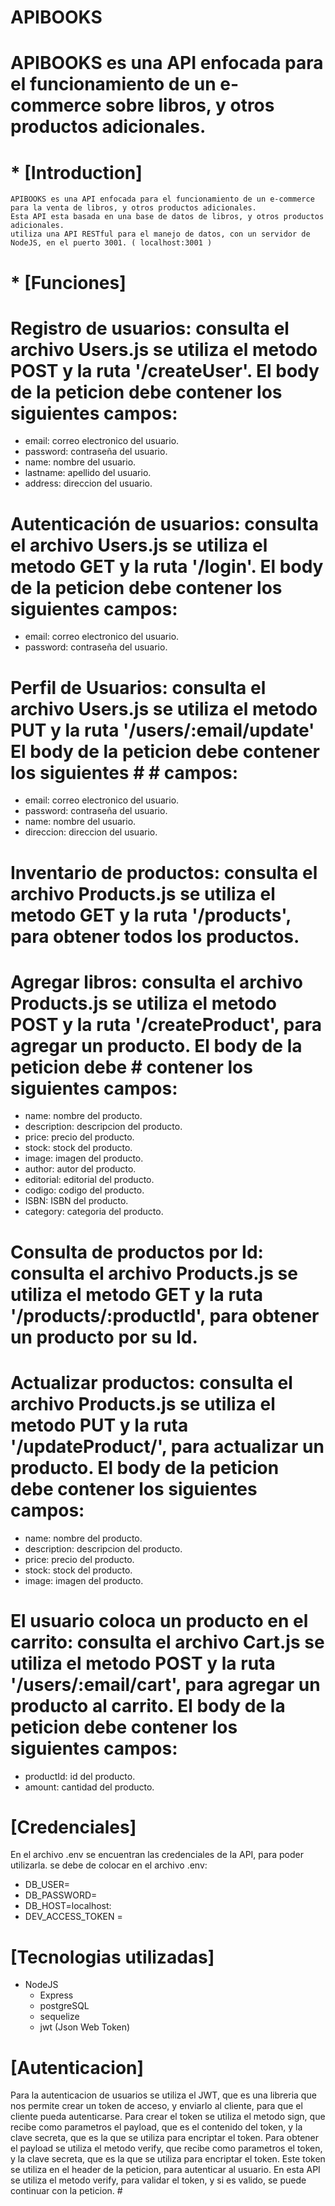 # APIBOOKS
#
# APIBOOKS es una API enfocada para el funcionamiento de un e-commerce sobre libros, y otros productos adicionales.



# * [Introduction]
    APIBOOKS es una API enfocada para el funcionamiento de un e-commerce para la venta de libros, y otros productos adicionales.
    Esta API esta basada en una base de datos de libros, y otros productos adicionales.
    utiliza una API RESTful para el manejo de datos, con un servidor de NodeJS, en el puerto 3001. ( localhost:3001 )

   

# * [Funciones]
#  Registro de usuarios: consulta el archivo Users.js  se utiliza el metodo POST y la ruta '/createUser'. El body de la peticion debe contener los siguientes campos:
   * email: correo electronico del usuario.
   * password: contraseña del usuario.
   * name: nombre del usuario.
   * lastname: apellido del usuario.
   * address: direccion del usuario.
#




#   Autenticación de usuarios: consulta el archivo Users.js  se utiliza el metodo GET y la ruta '/login'. El body de la peticion debe contener los siguientes campos:
   * email: correo electronico del usuario.
   * password: contraseña del usuario.
#



#   Perfil de Usuarios: consulta el archivo Users.js  se utiliza el metodo PUT y la ruta '/users/:email/update' El body de la peticion debe contener los siguientes # #   campos:
   * email: correo electronico del usuario.
   * password: contraseña del usuario.
   * name: nombre del usuario.
   * direccion: direccion del usuario.
#



#   Inventario de productos: consulta el archivo Products.js  se utiliza el metodo GET y la ruta '/products', para obtener todos los productos.
#   Agregar libros:  consulta el archivo Products.js  se utiliza el metodo POST y la ruta '/createProduct', para agregar un producto. El body de la peticion debe      #   contener los siguientes campos:
   * name: nombre del producto.
   * description: descripcion del producto.
   * price: precio del producto.
   * stock: stock del producto.
   * image: imagen del producto.
   * author: autor del producto.
   * editorial: editorial del producto.
   * codigo: codigo del producto.
   * ISBN: ISBN del producto.
   * category: categoria del producto.


#   

#   Consulta de productos por Id:   consulta el archivo Products.js  se utiliza el metodo GET y la ruta '/products/:productId', para obtener un producto por su Id.

#   Actualizar productos: consulta el archivo Products.js  se utiliza el metodo PUT y la ruta '/updateProduct/', para actualizar un producto. El body de la peticion debe contener los siguientes campos:
   * name: nombre del producto.
   * description: descripcion del producto.
   * price: precio del producto.
   * stock: stock del producto.
   * image: imagen del producto.


#   El usuario coloca un producto en el carrito: consulta el archivo Cart.js  se utiliza el metodo POST y la ruta '/users/:email/cart', para agregar un producto al carrito. El body de la peticion debe contener los siguientes campos:
   * productId: id del producto.
   * amount: cantidad del producto.
#




#  [Credenciales]
 En el archivo .env se encuentran las credenciales de la API, para poder utilizarla.
 se debe de colocar en el archivo .env:
 * DB_USER=
 * DB_PASSWORD=
 * DB_HOST=localhost:
 * DEV_ACCESS_TOKEN = 
 #



#  [Tecnologias utilizadas]
 * NodeJS
    * Express
    * postgreSQL
    * sequelize
    * jwt (Json Web Token)
    #
    
    

#  [Autenticacion]
 Para la autenticacion de usuarios se utiliza el JWT, que es una libreria que nos permite crear un token de acceso, y enviarlo al cliente, para que el cliente pueda autenticarse.
    Para crear el token se utiliza el metodo sign, que recibe como parametros el payload, que es el contenido del token, y la clave secreta, que es la que se utiliza para encriptar el token.
    Para obtener el payload se utiliza el metodo verify, que recibe como parametros el token, y la clave secreta, que es la que se utiliza para encriptar el token.
    Este token se utiliza en el header de la peticion, para autenticar al usuario.
    En esta API se utiliza el metodo verify, para validar el token, y si es valido, se puede continuar con la peticion.
    #



